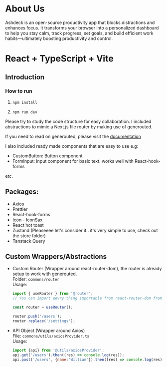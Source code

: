 # About Us
Ashdeck is an open-source productivity app that blocks distractions and enhances focus. It transforms your browser into a personalized dashboard to help you stay calm, track progress, set goals, and build efficient work habits—ultimately boosting productivity and control.

# React + TypeScript + Vite

## Introduction

### How to run

1. ```npm install```

2. ```npm run dev```


Please try to study the code structure for easy collaboration.
I included abstractions to mimic a Next.js file router by making use of generouted.

If you need to read on generouted, please visit the [documentation](https://github.com/oedotme/generouted)

I also included ready made components that are easy to use e.g:

- CustomButton: Button component
- FormInput: Input component for basic text. works well with React-hook-forms

etc.

## Packages:
- Axios
- Prettier
- React-hook-forms
- Icon -  IconSax
- React hot toast
- Zustand (Pleaseeee let's consider it.. it's very simple to use, check out the store folder)
- Tanstack Query

## Custom Wrappers/Abstractions
- Custom Router (Wrapper around react-router-dom), the router is already setup to work with generouted. <br>Folder: ```commons/router```
  <br> Usage:
  ```jsx
  import { useRouter } from '@router';
  // You can import eevry thing importable from react-router-dom from "@router"
  
  const router = useRouter();
  
  router.push('/users');
  router.replace('/settings');
  ```
- API Object (Wrapper around Axios) <br>File: ```commons/utils/axiosProvider.ts```
  <br>Usage:
  ```jsx
  import {api} from '@utils/axiosProvider';
  api.get('/users').then((res) => console.log(res));
  api.post('/users', {name:"William"}).then((res) => console.log(res));
  ```





